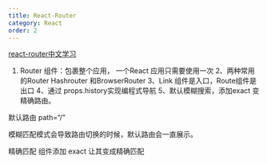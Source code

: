 ```yaml
---
title: React-Router
category: React
order: 2
---
```

[react-router中文学习](http://react-guide.github.io/react-router-cn/docs/guides/basics/Histories.html)

1. Router 组件：包裹整个应用， 一个React 应用只需要使用一次
2、两种常用的Router Hashrouter 和BrowserRouter
3、Link 组件是入口，Route组件是出口
4、通过 props.history实现编程式导航
5、默认模糊搜索，添加exact 变精确路由。
 

默认路由
path=“/”

模糊匹配模式会导致路由切换的时候，默认路由会一直展示。

精确匹配  组件添加 exact 让其变成精确匹配
 <Route exact path="/" component=''/>
    


